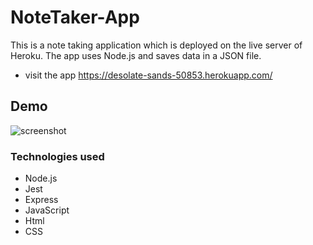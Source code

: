 # NoteTaker-App
This is a note taking application which is deployed on the live server of Heroku. The app uses Node.js and saves data in a JSON file.

- visit the app https://desolate-sands-50853.herokuapp.com/
## Demo
![screenshot](./Readmefiles/noteDemo.gif)



### Technologies used 
- Node.js
- Jest
- Express
- JavaScript
- Html
- CSS